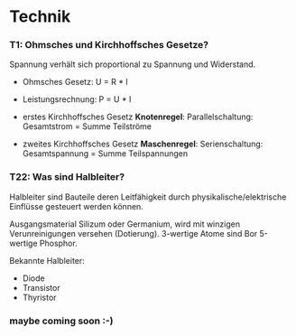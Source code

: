 # Technik

### T1: Ohmsches und Kirchhoffsches Gesetze?
Spannung verhält sich proportional zu Spannung und Widerstand.

- Ohmsches Gesetz: U = R * I
- Leistungsrechnung: P = U * I

- erstes Kirchhoffsches Gesetz **Knotenregel**: Parallelschaltung: Gesamtstrom = Summe Teilströme
- zweites Kirchhoffsches Gesetz **Maschenregel**: Serienschaltung: Gesamtspannung = Summe Teilspannungen

### T22: Was sind Halbleiter?

Halbleiter sind Bauteile deren Leitfähigkeit durch physikalische/elektrische Einflüsse gesteuert werden können.

Ausgangsmaterial Silizum oder Germanium, wird mit winzigen Verunreinigungen versehen (Dotierung). 3-wertige Atome sind Bor 5-wertige Phosphor.

Bekannte Halbleiter:
- Diode
- Transistor
- Thyristor

### maybe coming soon :-)
